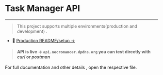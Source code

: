 # Task Manager API
--- 
> This project supports multiple environments(production and development) .

- 🧱 [Production README/setup →](./README.prod.md)

> #### **API is live** -> `api.necromancer.dpdns.org`  you can   test directly with ***curl*** or ***postman***


For full documentation and  other  details , open the respective file.

